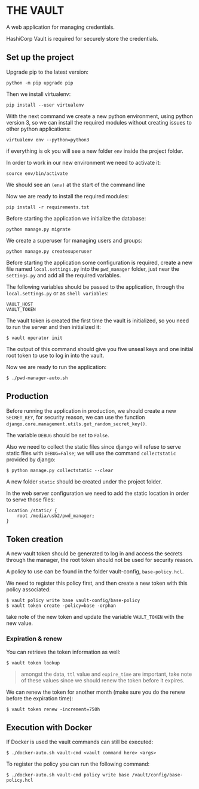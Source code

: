 # THE VAULT

A web application for managing credentials.

HashiCorp Vault is required for securely store the credentials.

## Set up the project

Upgrade pip to the latest version:

`python -m pip upgrade pip`

Then we install virtualenv:

`pip install --user virtualenv`

With the next command we create a new python environment, using python version 3, so we can install the required modules without creating issues to other python applications:

`virtualenv env --python=python3`

if everything is ok you will see a new folder `env` inside the project folder.

In order to work in our new environment we need to activate it:

`source env/bin/activate`

We should see an `(env)` at the start of the command line

Now we are ready to install the required modules:

`pip install -r requirements.txt`

Before starting the application we initialize the database:

`python manage.py migrate`

We create a superuser for managing users and groups:

`python manage.py createsuperuser`

Before starting the application some configuration is required, create a new file named `local.settings.py` into the `pwd_manager` folder, just near the `settings.py` and add all the required variables.

The following variables should be passed to the application, through the `local.settings.py` or as `shell variables`:

    VAULT_HOST
    VAULT_TOKEN

The vault token is created the first time the vault is initialized, so you need to run the server and then initialized it:

    $ vault operator init

The output of this command should give you five unseal keys and one initial root token to use to log in into the vault.

Now we are ready to run the application:

    $ ./pwd-manager-auto.sh

## Production

Before running the application in production, we should create a new `SECRET_KEY`, for security reason,
we can use the function `django.core.management.utils.get_random_secret_key()`.

The variable `DEBUG` should be set to `False`.

Also we need to collect the static files since django will refuse to serve static files with `DEBUG=False`; we will use the command `collectstatic` provided by django:

    $ python manage.py collectstatic --clear

A new folder `static` should be created under the project folder.

In the web server configuration we need to add the static location in order to serve those files:

    location /static/ {
        root /media/usb2/pwd_manager;
    }

## Token creation

A new vault token should be generated to log in and access the secrets through the manager, the root token should not be used for security reason.

A policy to use can be found in the folder vault-config, `base-policy.hcl`.

We need to register this policy first, and then create a new token with this policy associated:

    $ vault policy write base vault-config/base-policy
    $ vault token create -policy=base -orphan

take note of the new token and update the variable `VAULT_TOKEN` with the new value.

### Expiration & renew

You can retrieve the token information as well:

    $ vault token lookup

> amongst the data, `ttl` value and `expire_time` are important, take note of these values since we should renew the token before it expires.

We can renew the token for another month (make sure you do the renew before the expiration time):

    $ vault token renew -increment=750h


## Execution with Docker

If Docker is used the vault commands can still be executed:

    $ ./docker-auto.sh vault-cmd <vault command here> <args>

To register the policy you can run the following command:

    $ ./docker-auto.sh vault-cmd policy write base /vault/config/base-policy.hcl
